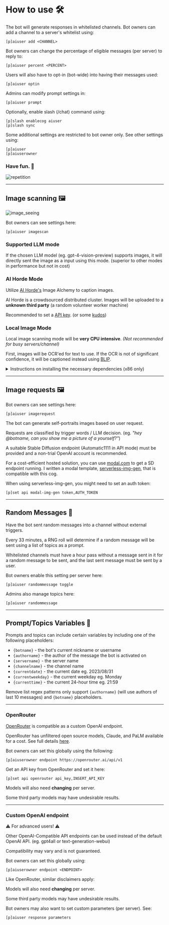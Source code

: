 # How to use 🛠️

The bot will generate responses in whitelisted channels. Bot owners can add a channel to a server's whitelist using:
```
[p]aiuser add <CHANNEL>
```

Bot owners can change the percentage of eligible messages (per server) to reply to:
```
[p]aiuser percent <PERCENT>
```

Users will also have to opt-in (bot-wide) into having their messages used:
```
[p]aiuser optin
```

Admins can modify prompt settings in:
```
[p]aiuser prompt
```

Optionally, enable slash (/chat) command using:
```
[p]slash enablecog aiuser
[p]slash sync
```

Some additional settings are restricted to bot owner only.
See other settings using:
```
[p]aiuser
[p]aiuserowner
```

### Have fun. 🎉
![repetition](https://user-images.githubusercontent.com/46238123/227853613-1a524915-ed46-45f7-a154-94e90daf0cd7.jpg)

---

## Image scanning 🖼️

![image_seeing](https://github.com/zhaobenny/bz-cogs/assets/46238123/8b0019f3-8b38-4578-b511-a350e10fce2d)


Bot owners can see settings here:
```
[p]aiuser imagescan
```

### Supported LLM mode

If the chosen LLM model (eg. gpt-4-vision-preview) supports images, it will directly sent the image as a input using this mode. (superior to other modes in performance but not in cost)

### AI Horde Mode
Utilize [AI Horde's](https://stablehorde.net/) Image Alchemy to caption images.

AI Horde is a crowdsourced distributed cluster. Images will be uploaded to a **unknown third party** (a random volunteer worker machine)

Recommended to set a [API key](https://stablehorde.net/register). (or some [kudos](https://dbzer0.com/blog/the-kudos-based-economy-for-the-koboldai-horde/))


### Local Image Mode

Local image scanning mode will be **very CPU intensive**. *(Not recommended for busy servers/channel)*

First, images will be OCR'ed for text to use. If the OCR is not of significant confidence, it will be captioned instead using [BLIP](https://huggingface.co/Salesforce/blip-image-captioning-base).

<details>
  <summary>Instructions on installing the necessary dependencies (x86 only) </summary>

  #### 1. Install Python Dependencies

  ```
  source ~/redenv/bin/activate # or however you activate your virtual environment in your OS
  pip install -U pytesseract transformers[torch]
  ```

  #### 2. Install Tessaract OCR

  See [here](https://tesseract-ocr.github.io/tessdoc/Installation.html) for instructions on installing TessaractOCR, or alternatively just use the phasecorex/red-discordbot:full image.


  First time scans will require some time to download processing models. (~1gb)

</details>

---
## Image requests 🖼️

Bot owners can see settings here:
```
[p]aiuser imagerequest
```

The bot can generate self-portraits images based on user request.

Requests are classified by trigger words / LLM decision. (eg. *"hey @botname, can you show me a picture of a yourself?"*)

A suitable Stable Diffusion endpoint (Automatic1111 in API mode) must be provided and a non-trial OpenAI account is recommended.

For a cost-efficient hosted solution, you can use [modal.com](https://modal.com/) to get a SD endpoint running. I written a modal template, [serverless-img-gen](https://github.com/zhaobenny/serverless-img-gen), that is compatible with this cog.

When using serverless-img-gen, you might need to set an auth token:
```
[p]set api modal-img-gen token,AUTH_TOKEN
```

---

## Random Messages 🎲

Have the bot sent random messages into a channel without external triggers.

Every 33 minutes, a RNG roll will determine if a random message will be sent using a list of topics as a prompt.

Whitelisted channels must have a hour pass without a message sent in it for a random message to be sent, and the last sent message must be sent by a user.

Bot owners enable this setting per server here:
```
[p]aiuser randommessage toggle
```

Admins also manage topics here:
```
[p]aiuser randommessage
```
---

## Prompt/Topics Variables  📝

Prompts and topics can include certain variables by including one of the following placeholders:

- `{botname}` - the bot's current nickname or username
- `{authorname}` - the author of the message the bot is activated on
- `{servername}` - the server name
- `{channelname}` - the channel name
- `{currentdate}` - the current date eg. 2023/08/31
- `{currentweekday}` - the current weekday eg. Monday
- `{currenttime}` - the current 24-hour time eg. 21:59

Remove list regex patterns only support `{authorname}` (will use authors of last 10 messages) and `{botname}` placeholders.

---

### OpenRouter

[OpenRouter](https://openrouter.ai) is compatible as a custom OpenAI endpoint.

OpenRouter has unfiltered open source models, Claude, and PaLM available for a cost.
See full details [here](https://openrouter.ai/docs#models).

Bot owners can set this globally using the following:
```
[p]aiuserowner endpoint https://openrouter.ai/api/v1
```

Get an API key from OpenRouter and set it here:
```
[p]set api openrouter api_key,INSERT_API_KEY
```

Models will also need **changing** per server.

Some third party models may have undesirable results.

---

### Custom OpenAI endpoint

⚠️ For advanced users! ⚠️

Other OpenAI-Compatible API endpoints can be used instead of the default OpenAI API. (eg. gpt4all or text-generation-webui)

Compatibility may vary and is not guaranteed.

Bot owners can set this globally using:
```
[p]aiuserowner endpoint <ENDPOINT>
```

Like OpenRouter, similar disclaimers apply:

Models will also need **changing** per server.

Some third party models may have undesirable results.

Bot owners may also want to set custom parameters (per server). See:
```
[p]aiuser response parameters
```

